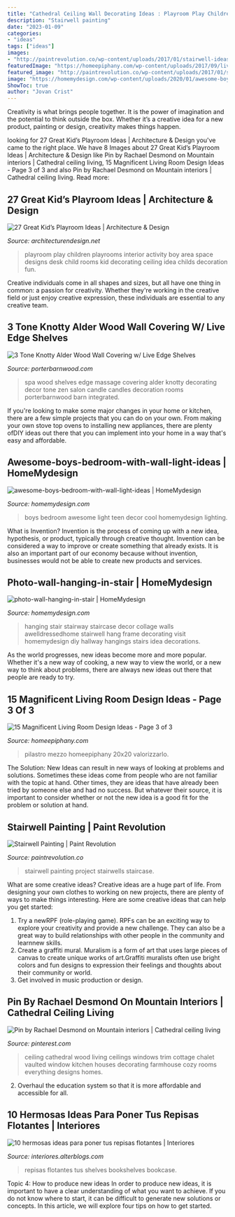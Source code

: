 ```yaml
---
title: "Cathedral Ceiling Wall Decorating Ideas : Playroom Play Children Playrooms Interior Activity Boy Area Space Designs Desk Child Rooms Kid Decorating Ceiling Idea Childs Decoration Fun"
description: "Stairwell painting"
date: "2023-01-09"
categories:
- "ideas"
tags: ["ideas"]
images:
- "http://paintrevolution.co/wp-content/uploads/2017/01/stairwell-ideas-staircase-decorating-idea-staircase-contemporary-with-stairwell-ideas-d-armed-wall-sconces-stairwell-wall-painting-ideas.jpg"
featuredImage: "https://homeepiphany.com/wp-content/uploads/2017/09/living-rooms_412-768x1025.jpg"
featured_image: "http://paintrevolution.co/wp-content/uploads/2017/01/stairwell-ideas-staircase-decorating-idea-staircase-contemporary-with-stairwell-ideas-d-armed-wall-sconces-stairwell-wall-painting-ideas.jpg"
image: "https://homemydesign.com/wp-content/uploads/2020/01/awesome-boys-bedroom-with-wall-light-ideas.jpg"
ShowToc: true
author: "Jovan Crist"
---
```



Creativity is what brings people together. It is the power of imagination and the potential to think outside the box. Whether it’s a creative idea for a new product, painting or design, creativity makes things happen.

	

		
looking for 27 Great Kid’s Playroom Ideas | Architecture &amp; Design you've came to the right place. We have 8 Images about 27 Great Kid’s Playroom Ideas | Architecture &amp; Design like Pin by Rachael Desmond on Mountain interiors | Cathedral ceiling living, 15 Magnificent Living Room Design Ideas - Page 3 of 3 and also Pin by Rachael Desmond on Mountain interiors | Cathedral ceiling living. Read more:
		
    
## 27 Great Kid’s Playroom Ideas | Architecture &amp; Design

<img loading=lazy src="http://cdn.architecturendesign.net/wp-content/uploads/2014/09/81.jpeg" onerror="this.onerror=null;this.src='https://tse4.mm.bing.net/th?id=OIP.lmc8_VmOUegwwqitJS5P0wHaFE&amp;pid=15.1';" alt="27 Great Kid’s Playroom Ideas | Architecture &amp; Design">

_Source: architecturendesign.net_

>playroom play children playrooms interior activity boy area space designs desk child rooms kid decorating ceiling idea childs decoration fun. 

	

Creative individuals come in all shapes and sizes, but all have one thing in common: a passion for creativity. Whether they're working in the creative field or just enjoy creative expression, these individuals are essential to any creative team.

    
## 3 Tone Knotty Alder Wood Wall Covering W/ Live Edge Shelves

<img loading=lazy src="https://porterbarnwood.com/wp-content/uploads/2014/12/cover-photo2.jpg" onerror="this.onerror=null;this.src='https://tse2.mm.bing.net/th?id=OIP.I6dEPji-dWrJs7LBbEiv6gHaLG&amp;pid=15.1';" alt="3 Tone Knotty Alder Wood Wall Covering w/ Live Edge Shelves">

_Source: porterbarnwood.com_

>spa wood shelves edge massage covering alder knotty decorating decor tone zen salon candle candles decoration rooms porterbarnwood barn integrated. 

	

If you're looking to make some major changes in your home or kitchen, there are a few simple projects that you can do on your own. From making your own stove top ovens to installing new appliances, there are plenty ofDIY ideas out there that you can implement into your home in a way that's easy and affordable.

    
## Awesome-boys-bedroom-with-wall-light-ideas | HomeMydesign

<img loading=lazy src="https://homemydesign.com/wp-content/uploads/2020/01/awesome-boys-bedroom-with-wall-light-ideas.jpg" onerror="this.onerror=null;this.src='https://tse2.mm.bing.net/th?id=OIP.RMffWo3igqsgwZ_EKwy7aAHaJ4&amp;pid=15.1';" alt="awesome-boys-bedroom-with-wall-light-ideas | HomeMydesign">

_Source: homemydesign.com_

>boys bedroom awesome light teen decor cool homemydesign lighting. 

	

What is Invention?
Invention is the process of coming up with a new idea, hypothesis, or product, typically through creative thought. Invention can be considered a way to improve or create something that already exists. It is also an important part of our economy because without invention, businesses would not be able to create new products and services.

    
## Photo-wall-hanging-in-stair | HomeMydesign

<img loading=lazy src="https://homemydesign.com/wp-content/uploads/2014/04/photo-wall-hanging-in-stair.jpg" onerror="this.onerror=null;this.src='https://tse1.mm.bing.net/th?id=OIP.CtpVlHawtyy8em6rEBGwRgHaJ4&amp;pid=15.1';" alt="photo-wall-hanging-in-stair | HomeMydesign">

_Source: homemydesign.com_

>hanging stair stairway staircase decor collage walls awelldressedhome stairwell hang frame decorating visit homemydesign diy hallway hangings stairs idea decorations. 

	

As the world progresses, new ideas become more and more popular. Whether it's a new way of cooking, a new way to view the world, or a new way to think about problems, there are always new ideas out there that people are ready to try.

    
## 15 Magnificent Living Room Design Ideas - Page 3 Of 3

<img loading=lazy src="https://homeepiphany.com/wp-content/uploads/2017/09/living-rooms_412-768x1025.jpg" onerror="this.onerror=null;this.src='https://tse3.mm.bing.net/th?id=OIP.Uj5f9KTiLmHD_kO8jnUMIQHaJ4&amp;pid=15.1';" alt="15 Magnificent Living Room Design Ideas - Page 3 of 3">

_Source: homeepiphany.com_

>pilastro mezzo homeepiphany 20x20 valorizzarlo. 

	

The Solution:
New Ideas can result in new ways of looking at problems and solutions. Sometimes these ideas come from people who are not familiar with the topic at hand. Other times, they are ideas that have already been tried by someone else and had no success. But whatever their source, it is important to consider whether or not the new idea is a good fit for the problem or solution at hand.

    
## Stairwell Painting | Paint Revolution

<img loading=lazy src="http://paintrevolution.co/wp-content/uploads/2017/01/stairwell-ideas-staircase-decorating-idea-staircase-contemporary-with-stairwell-ideas-d-armed-wall-sconces-stairwell-wall-painting-ideas.jpg" onerror="this.onerror=null;this.src='https://tse3.mm.bing.net/th?id=OIP.z7ddGfDbAW8-btOBeI9NWAHaLH&amp;pid=15.1';" alt="Stairwell Painting | Paint Revolution">

_Source: paintrevolution.co_

>stairwell painting project stairwells staircase. 

	

What are some creative ideas?
Creative ideas are a huge part of life. From designing your own clothes to working on new projects, there are plenty of ways to make things interesting. Here are some creative ideas that can help you get started: 
1. Try a newRPF (role-playing game). RPFs can be an exciting way to explore your creativity and provide a new challenge. They can also be a great way to build relationships with other people in the community and learnnew skills. 
2. Create a graffiti mural. Muralism is a form of art that uses large pieces of canvas to create unique works of art.Graffiti muralists often use bright colors and fun designs to expression their feelings and thoughts about their community or world. 
3. Get involved in music production or design.

    
## Pin By Rachael Desmond On Mountain Interiors | Cathedral Ceiling Living

<img loading=lazy src="https://i.pinimg.com/736x/0d/7d/c5/0d7dc57014742439c2e6eeaac42e56fa--le-chalet-chalet-style.jpg" onerror="this.onerror=null;this.src='https://tse3.mm.bing.net/th?id=OIP.wj59EalBRjLVcJ1PCD4W7AHaLI&amp;pid=15.1';" alt="Pin by Rachael Desmond on Mountain interiors | Cathedral ceiling living">

_Source: pinterest.com_

>ceiling cathedral wood living ceilings windows trim cottage chalet vaulted window kitchen houses decorating farmhouse cozy rooms everything designs homes. 

	

2. Overhaul the education system so that it is more affordable and accessible for all.

    
## 10 Hermosas Ideas Para Poner Tus Repisas Flotantes | Interiores

<img loading=lazy src="http://interiores.alterblogs.com/wp-content/uploads/2014/07/repisa-04.jpg" onerror="this.onerror=null;this.src='https://tse3.mm.bing.net/th?id=OIP.w2cQZGNV4hPC-H0r0tk5swHaLH&amp;pid=15.1';" alt="10 hermosas ideas para poner tus repisas flotantes | Interiores">

_Source: interiores.alterblogs.com_

>repisas flotantes tus shelves bookshelves bookcase. 

	

Topic 4: How to produce new ideas
In order to produce new ideas, it is important to have a clear understanding of what you want to achieve. If you do not know where to start, it can be difficult to generate new solutions or concepts. In this article, we will explore four tips on how to get started.


